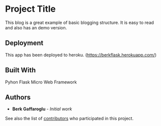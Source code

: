 # Project Title

This blog is a great example of basic blogging structure. It is easy to read and also has an demo version.

## Deployment

This app has been deployed to heroku. (https://berkflask.herokuapp.com/)

## Built With
Pyhon Flask Micro Web Framework

## Authors

* **Berk Gaffaroglu** - *Initial work*

See also the list of [contributors](https://github.com/your/project/contributors) who participated in this project.
